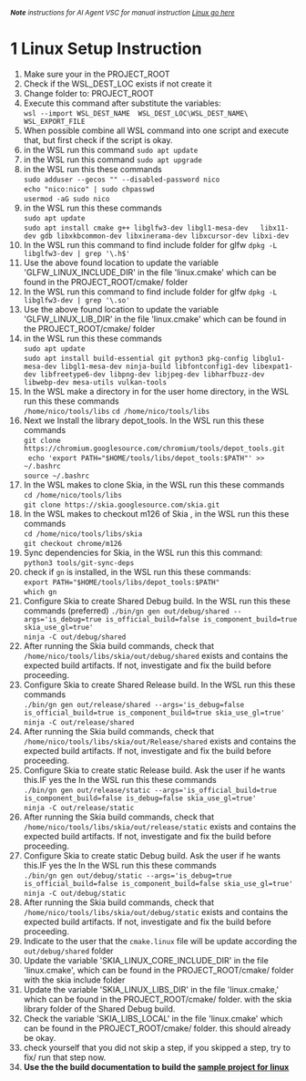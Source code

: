

<br>

<!-- copilot-ignore-start -->
<small>***Note*** *instructions for AI Agent VSC for manual instruction [Linux go here](https://nicojane.github.io/WSL-Development-Stack-GLFW-Skia-CPP-Template/Howtos/setup_linux)*
</small>
<!-- copilot-ignore-end -->


# 1 Linux Setup Instruction

1. Make sure your in the PROJECT_ROOT
2. Check if the WSL_DEST_LOC exists if not create it
2. Change folder to: PROJECT_ROOT
2. Execute this command after substitute the variables:  
`wsl --import WSL_DEST_NAME  WSL_DEST_LOC\WSL_DEST_NAME\ WSL_EXPORT_FILE`
1. When possible combine all WSL command into one script and execute that, but first check if the script is okay.
1. in the WSL run this command
`sudo apt update`
1. in the WSL run this command
`sudo apt upgrade`
1. in the WSL run this these commands  
`sudo adduser --gecos "" --disabled-password nico`  
`echo "nico:nico" | sudo chpasswd`  
`usermod -aG sudo nico`
1. in the WSL run this these commands  
`sudo apt update`  
`sudo apt install cmake g++ libglfw3-dev libgl1-mesa-dev   libx11-dev gdb libxkbcommon-dev libxinerama-dev libxcursor-dev libxi-dev`
1. In the WSL run this command to find include folder for glfw
`dpkg -L libglfw3-dev | grep '\.h$'`
1. Use the above found location to update the variable 'GLFW_LINUX_INCLUDE_DIR' in the  file 'linux.cmake' which can be found in the PROJECT_ROOT/cmake/ folder
1. In the WSL run this command to find include folder for glfw
`dpkg -L libglfw3-dev | grep '\.so'`
1. Use the above found location to update the variable 'GLFW_LINUX_LIB_DIR' in the  file 'linux.cmake' which can be found in the PROJECT_ROOT/cmake/ folder
1. in the WSL run this these commands  
`sudo apt update`  
`sudo apt install build-essential git python3 pkg-config libglu1-mesa-dev libgl1-mesa-dev ninja-build libfontconfig1-dev libexpat1-dev libfreetype6-dev libpng-dev libjpeg-dev libharfbuzz-dev libwebp-dev mesa-utils vulkan-tools`
1. In the WSL make a directory in for the user home directory, in the WSL run this these commands  
`/home/nico/tools/libs`
`cd /home/nico/tools/libs`
1. Next we Install the library depot_tools. In the WSL run this these commands  
`git clone https://chromium.googlesource.com/chromium/tools/depot_tools.git`  
` echo 'export PATH="$HOME/tools/libs/depot_tools:$PATH"' >> ~/.bashrc`  
`source ~/.bashrc`
1. In the WSL makes to clone Skia, in the WSL run this these commands  
`cd /home/nico/tools/libs`  
`git clone https://skia.googlesource.com/skia.git`  
1. In the WSL makes to checkout m126 of Skia , in the WSL run this these commands  
`cd /home/nico/tools/libs/skia`  
`git checkout chrome/m126`
1. Sync dependencies for Skia, in the WSL run this this command:  
`python3 tools/git-sync-deps`  
1. check if `gn` is installed, in the WSL run this these commands:  
`export PATH="$HOME/tools/libs/depot_tools:$PATH"`  
`which gn`
1. Configure Skia to create Shared Debug build. In the WSL run this these commands  (preferred)
`./bin/gn gen out/debug/shared --args='is_debug=true is_official_build=false is_component_build=true skia_use_gl=true' `  
`ninja -C out/debug/shared`  
1. After running the Skia build commands, check that `/home/nico/tools/libs/skia/out/debug/shared` exists and contains the expected build artifacts. If not, investigate and fix the build before proceeding. 
1. Configure Skia to create Shared Release build. In the WSL run this these commands  
`./bin/gn gen out/release/shared --args='is_debug=false is_official_build=true is_component_build=true skia_use_gl=true' `  
`ninja -C out/release/shared`  
1. After running the Skia build commands, check that `/home/nico/tools/libs/skia/out/Release/shared` exists and contains the expected build artifacts. If not, investigate and fix the build before proceeding. 
1. Configure Skia to create static Release build. Ask the user if he wants this.IF yes the  In the WSL run this these commands  
`./bin/gn gen out/release/static --args='is_official_build=true is_component_build=false is_debug=false skia_use_gl=true' `  
`ninja -C out/release/static`  
1. After running the Skia build commands, check that `/home/nico/tools/libs/skia/out/release/static` exists and contains the expected build artifacts. If not, investigate and fix the build before proceeding. 
1. Configure Skia to create static Debug build. Ask the user if he wants this.IF yes the  In the WSL run this these commands  
`./bin/gn gen out/debug/static --args='is_debug=true is_official_build=false is_component_build=false skia_use_gl=true' `  
`ninja -C out/debug/static`
1. After running the Skia build commands, check that `/home/nico/tools/libs/skia/out/debug/static` exists and contains the expected build artifacts. If not, investigate and fix the build before proceeding. 
1. Indicate to the user that the `cmake.linux` file will be update according the `out/debug/shared` folder
1. Update the variable 'SKIA_LINUX_CORE_INCLUDE_DIR' in the  file 'linux.cmake', which can be found in the PROJECT_ROOT/cmake/ folder with the skia include folder
1. Update the variable 'SKIA_LINUX_LIBS_DIR' in the  file 'linux.cmake,' which can be found in the PROJECT_ROOT/cmake/ folder. with the skia library folder of the Shared Debug build.
1. Check the variable 'SKIA_LIBS_LOCAL' in the  file 'linux.cmake' which can be found in the PROJECT_ROOT/cmake/ folder. this should already be okay.
1. check yourself that you did not skip a step, if you skipped a step, try to fix/ run that step now.
1. **Use the the build documentation to build the [sample project for linux](building_project)**